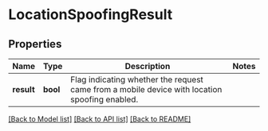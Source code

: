 # LocationSpoofingResult

## Properties
Name | Type | Description | Notes
------------ | ------------- | ------------- | -------------
**result** | **bool** | Flag indicating whether the request came from a mobile device with location spoofing enabled. | 

[[Back to Model list]](../../README.md#documentation-for-models) [[Back to API list]](../../README.md#documentation-for-api-endpoints) [[Back to README]](../../README.md)

